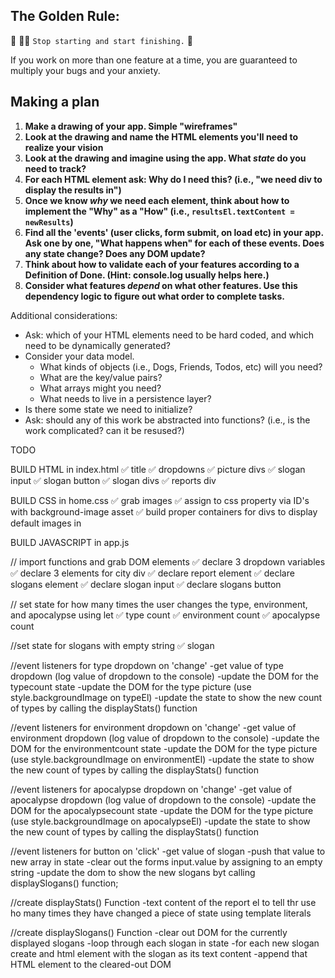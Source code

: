 ## The Golden Rule: 

🦸 🦸‍♂️ `Stop starting and start finishing.` 🏁

If you work on more than one feature at a time, you are guaranteed to multiply your bugs and your anxiety.

## Making a plan

1) **Make a drawing of your app. Simple "wireframes"** 
1) **Look at the drawing and name the HTML elements you'll need to realize your vision**
1) **Look at the drawing and imagine using the app. What _state_ do you need to track?** 
1) **For each HTML element ask: Why do I need this? (i.e., "we need div to display the results in")** 
1) **Once we know _why_ we need each element, think about how to implement the "Why" as a "How" (i.e., `resultsEl.textContent = newResults`)**
1) **Find all the 'events' (user clicks, form submit, on load etc) in your app. Ask one by one, "What happens when" for each of these events. Does any state change? Does any DOM update?**
1) **Think about how to validate each of your features according to a Definition of Done. (Hint: console.log usually helps here.)**
1) **Consider what features _depend_ on what other features. Use this dependency logic to figure out what order to complete tasks.**

Additional considerations:
- Ask: which of your HTML elements need to be hard coded, and which need to be dynamically generated?
- Consider your data model. 
  - What kinds of objects (i.e., Dogs, Friends, Todos, etc) will you need? 
  - What are the key/value pairs? 
  - What arrays might you need? 
  - What needs to live in a persistence layer?
- Is there some state we need to initialize?
- Ask: should any of this work be abstracted into functions? (i.e., is the work complicated? can it be resused?)

TODO

BUILD HTML in index.html
✅ title 
✅ dropdowns
✅ picture divs
✅ slogan input
✅ slogan button
✅ slogan divs
✅ reports div

BUILD CSS in home.css
✅ grab images
✅ assign to css property via ID's with background-image asset
✅ build proper containers for divs to display default images in 

BUILD JAVASCRIPT in app.js

// import functions and grab DOM elements
✅ declare 3 dropdown variables
✅ declare 3 elements for city div
✅ declare report element 
✅ declare slogans element
✅ declare slogan input 
✅ declare slogans button 

// set state for how many times the user changes the type, environment, and apocalypse using let 
✅ type count
✅ environment count
✅ apocalypse count

//set state for slogans with empty string
✅ slogan 

//event listeners for type dropdown on 'change'
-get value of type dropdown (log value of dropdown to the console)
-update the DOM for the typecount state
-update the DOM for the type picture (use style.backgroundImage on typeEl)
-update the state to show the new count of types by calling the displayStats() function 

//event listeners for environment dropdown on 'change'
-get value of environment dropdown (log value of dropdown to the console)
-update the DOM for the environmentcount state
-update the DOM for the type picture (use style.backgroundImage on environmentEl)
-update the state to show the new count of types by calling the displayStats() function 

//event listeners for apocalypse dropdown on 'change'
-get value of apocalypse dropdown (log value of dropdown to the console)
-update the DOM for the apocalypsecount state
-update the DOM for the type picture (use style.backgroundImage on apocalypseEl)
-update the state to show the new count of types by calling the displayStats() function 

//event listeners for button on 'click'
-get value of slogan
-push that value to new array in state
-clear out the forms input.value by assigning to an empty string
-update the dom to show the new slogans byt calling displaySlogans() function;

//create displayStats() Function
-text content of the report el to tell thr use ho many times they have changed a piece of state using template literals 

//create displaySlogans() Function
-clear out DOM for the currently displayed slogans 
-loop through each slogan in state 
-for each new slogan create and html element with the slogan as its text content
-append that HTML element to the cleared-out DOM